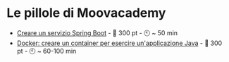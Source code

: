 # Le pillole di Moovacademy
* [Creare un servizio Spring Boot](./createspringbservice.md) - :gift: 300 pt - :clock10: ~ 50 min
* [Docker: creare un container per esercire un'applicazione Java](./createservicedocker.md) - :gift: 300 pt - :clock10: ~ 60-100 min
